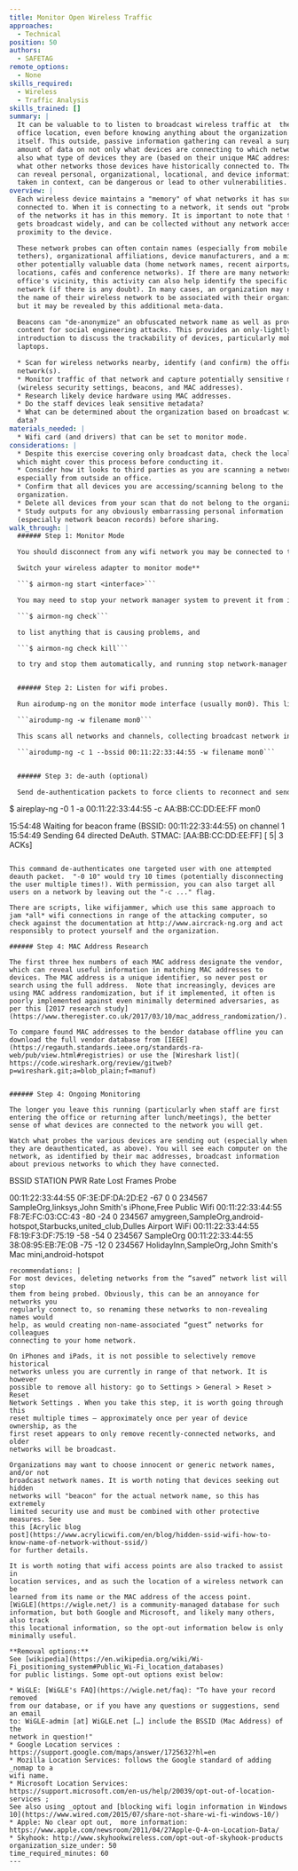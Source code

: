 ```yaml
---
title: Monitor Open Wireless Traffic
approaches:
  - Technical
position: 50
authors:
  - SAFETAG
remote_options:
  - None
skills_required:
  - Wireless
  - Traffic Analysis
skills_trained: []
summary: |
  It can be valuable to to listen to broadcast wireless traffic at  the physical
  office location, even before knowing anything about the organization's network
  itself. This outside, passive information gathering can reveal a surprising
  amount of data on not only what devices are connecting to which networks, but
  also what type of devices they are (based on their unique MAC addresses), and
  what other networks those devices have historically connected to. These probes
  can reveal personal, organizational, locational, and device information that,
  taken in context, can be dangerous or lead to other vulnerabilities.
overview: |
  Each wireless device maintains a "memory" of what networks it has successfully
  connected to. When it is connecting to a network, it sends out "probes" to all
  of the networks it has in this memory. It is important to note that this data
  gets broadcast widely, and can be collected without any network access, only
  proximity to the device.

  These network probes can often contain names (especially from mobile phone
  tethers), organizational affiliations, device manufacturers, and a mixture of
  other potentially valuable data (home network names, recent airports/travel
  locations, cafés and conference networks). If there are many networks in the
  office's vicinity, this activity can also help identify the specific office
  network (if there is any doubt). In many cases, an organization may not want
  the name of their wireless network to be associated with their organization,
  but it may be revealed by this additional meta-data.

  Beacons can "de-anonymize" an obfuscated network name as well as provide rich
  content for social engineering attacks. This provides an only-lightly-invasive
  introduction to discuss the trackability of devices, particularly mobiles and
  laptops.

  * Scan for wireless networks nearby, identify (and confirm) the office
  network(s).
  * Monitor traffic of that network and capture potentially sensitive metadata
  (wireless security settings, beacons, and MAC addresses).
  * Research likely device hardware using MAC addresses.
  * Do the staff devices leak sensitive metadata?
  * What can be determined about the organization based on broadcast wireless
  data?
materials_needed: |
  * Wifi card (and drivers) that can be set to monitor mode.
considerations: |
  * Despite this exercise covering only broadcast data, check the local laws
  which might cover this process before conducting it.
  * Consider how it looks to third parties as you are scanning a network,
  especially from outside an office.
  * Confirm that all devices you are accessing/scanning belong to the
  organization.
  * Delete all devices from your scan that do not belong to the organization.
  * Study outputs for any obviously embarrassing personal information
  (especially network beacon records) before sharing.
walk_through: |
  ###### Step 1: Monitor Mode

  You should disconnect from any wifi network you may be connected to to capture the widest amount of data.

  Switch your wireless adapter to monitor mode**

  ```$ airmon-ng start <interface>```

  You may need to stop your network manager system to prevent it from interfering. Running

  ```$ airmon-ng check```

  to list anything that is causing problems, and

  ```$ airmon-ng check kill```

  to try and stop them automatically, and running stop network-manager && stop avahi-daemon may keep them from re-starting automatically.


  ###### Step 2: Listen for wifi probes.

  Run airodump-ng on the monitor mode interface (usually mon0). This listens to wifi beacons and you can begin analyzing who is on what network, and see historical networks.

  ```airodump-ng -w filename mon0```

  This scans all networks and channels, collecting broadcast network information. Note that, despite its broadcast nature, this is privacy invasive and can be considered illegal: http://www.slate.com/blogs/future_tense/2013/09/16/google_street_view_wi_fi_snooping_case_good_news_and_bad_news.html . You can restict this to a specific channel or base station ID (BSSID) with -c and --bssid:

  ```airodump-ng -c 1 --bssid 00:11:22:33:44:55 -w filename mon0```


  ###### Step 3: de-auth (optional)

  Send de-authentication packets to force clients to reconnect and send out additional probes. Take note that by its very nature, de-authentication causes annoying interruptions to wifi traffic. **This breaks connections, drops skype calls, and can make the wireless network temporarily unusable -- Make sure to check with staff before going through this** (to make sure no one is doing a live webcast or on an important VOIP call, and to expect some network instability).

  ```
  $ aireplay-ng -0 1 -a 00:11:22:33:44:55 -c AA:BB:CC:DD:EE:FF mon0

   15:54:48  Waiting for beacon frame (BSSID: 00:11:22:33:44:55) on channel 1
   15:54:49  Sending 64 directed DeAuth. STMAC: [AA:BB:CC:DD:EE:FF] [ 5| 3 ACKs]
  ```

  This command de-authenticates one targeted user with one attempted deauth packet.  "-0 10" would try 10 times (potentially disconnecting the user multiple times!). With permission, you can also target all users on a network by leaving out the "-c ..." flag.

  There are scripts, like wifijammer, which use this same approach to jam *all* wifi connections in range of the attacking computer, so check against the documentation at http://www.aircrack-ng.org and act responsibly to protect yourself and the organization.

  ###### Step 4: MAC Address Research

  The first three hex numbers of each MAC address designate the vendor, which can reveal useful information in matching MAC addresses to devices. The MAC address is a unique identifier, so never post or search using the full address.  Note that increasingly, devices are using MAC address randomization, but if it implemented, it often is poorly implemented against even minimally determined adversaries, as per this [2017 research study](https://www.theregister.co.uk/2017/03/10/mac_address_randomization/).

  To compare found MAC addresses to the bendor database offline you can download the full vendor database from [IEEE](https://regauth.standards.ieee.org/standards-ra-web/pub/view.html#registries) or use the [Wireshark list](
  https://code.wireshark.org/review/gitweb?p=wireshark.git;a=blob_plain;f=manuf)


  ###### Step 4: Ongoing Monitoring

  The longer you leave this running (particularly when staff are first entering the office or returning after lunch/meetings), the better sense of what devices are connected to the network you will get.

  Watch what probes the various devices are sending out (especially when they are deauthenticated, as above). You will see each computer on the network, as identified by their mac addresses, broadcast information about previous networks to which they have connected.

  ```
  BSSID              STATION            PWR   Rate    Lost    Frames Probe

  00:11:22:33:44:55  0F:3E:DF:DA:2D:E2  -67  0  0  234567  SampleOrg,linksys¸John Smith's iPhone,Free Public Wifi
  00:11:22:33:44:55  F8:7E:FC:03:CC:43  -80  -24  0  234567  amygreen,SampleOrg,android-hotspot,Starbucks,united_club,Dulles Airport WiFi
  00:11:22:33:44:55  F8:19:F3:DF:75:19  -58  -54  0  234567  SampleOrg
  00:11:22:33:44:55  38:08:95:EB:7E:0B  -75  -12  0  234567  HolidayInn,SampleOrg,John Smith's Mac mini,android-hotspot
  ```
recommendations: |
  For most devices, deleting networks from the “saved” network list will stop
  them from being probed. Obviously, this can be an annoyance for networks you
  regularly connect to, so renaming these networks to non-revealing names would
  help, as would creating non-name-associated “guest” networks for colleagues
  connecting to your home network.

  On iPhones and iPads, it is not possible to selectively remove historical
  networks unless you are currently in range of that network. It is however
  possible to remove all history: go to Settings > General > Reset > Reset
  Network Settings . When you take this step, it is worth going through this
  reset multiple times – approximately once per year of device ownership, as the
  first reset appears to only remove recently-connected networks, and older
  networks will be broadcast.

  Organizations may want to choose innocent or generic network names, and/or not
  broadcast network names. It is worth noting that devices seeking out hidden
  networks will "beacon" for the actual network name, so this has extremely
  limited security use and must be combined with other protective measures. See
  this [Acrylic blog
  post](https://www.acrylicwifi.com/en/blog/hidden-ssid-wifi-how-to-know-name-of-network-without-ssid/)
  for further details.

  It is worth noting that wifi access points are also tracked to assist in
  location services, and as such the location of a wireless network can be
  learned from its name or the MAC address of the access point.
  [WiGLE](https://wigle.net/) is a community-managed database for such
  information, but both Google and Microsoft, and likely many others, also track
  this locational information, so the opt-out information below is only
  minimally useful.

  **Removal options:**
  See [wikipedia](https://en.wikipedia.org/wiki/Wi-Fi_positioning_system#Public_Wi-Fi_location_databases)
  for public listings. Some opt-out options exist below:

  * WiGLE: [WiGLE's FAQ](https://wigle.net/faq): "To have your record removed
  from our database, or if you have any questions or suggestions, send an email
  to: WiGLE-admin [at] WiGLE.net […] include the BSSID (Mac Address) of the
  network in question!"
  * Google Location services :
  https://support.google.com/maps/answer/1725632?hl=en
  * Mozilla Location Services: follows the Google standard of adding _nomap to a
  wifi name.
  * Microsoft Location Services:
  https://support.microsoft.com/en-us/help/20039/opt-out-of-location-services ;
  See also using _optout and [blocking wifi login information in Windows
  10](https://www.wired.com/2015/07/share-not-share-wi-fi-windows-10/)
  * Apple: No clear opt out,  more information:
  https://www.apple.com/newsroom/2011/04/27Apple-Q-A-on-Location-Data/
  * Skyhook: http://www.skyhookwireless.com/opt-out-of-skyhook-products
organization_size_under: 50
time_required_minutes: 60
---
```

